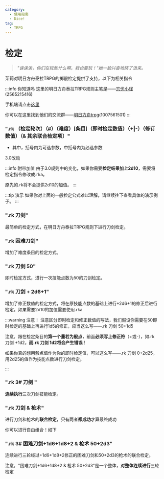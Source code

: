 ```yaml
---
category:
  - 使用指南
  - Dice!
tag:
  - TRPG
---
```


# 检定

> *"诶诶诶，你们在玩些什么啊，我也要玩！"她一脸兴奋地挤了进来。*

茉莉对明日方舟泰拉TRPG的掷骰检定提供了支持，以下为相关指令

:::info 你知道吗
这里的明日方舟泰拉TRPG规则主笔是——[忘忧小径](tencent://AddContact/?fromId=45&fromSubId=1&subcmd=all&uin=2565215416&website=www.oicqzone.com)(2565215416)

手机端请点击[这里](mqqwpa://im/chat?chat_type=wpa&uin=2565215416&version=1&src_type=web&web_src=oicqzone.com)

你可以在这里找到他们的交流群——[明日方舟trpg](https://jq.qq.com/?_wv=1027&k=qwEzG8Yd)(1007561501)
:::

### ".rk （检定轮次）（#）（难度）[条目]（即时检定数值）（+|-）（修订数值）（& 其余联合检定项）"

+ 其中，括号内为可选参数，中括号内为必选参数

<span id = "ark_02">3.0改动</span>

:::info 附带加值
由于3.0规则中的变化，如果你需要**检定结果加上2d10**，需要将检定指令修改成.rka。

原先的.rk将不会提供2d10的加值。
:::

:::tip 演示
如果你对上面的一般检定公式难以理解，请继续往下查看具体的演示例子。
:::
### ".rk 刀剑"

最简单的检定方式，在明日方舟泰拉TRPG规则下进行刀剑检定。

### ".rk 困难刀剑"

增加了难度条目的检定方式。

### ".rk 刀剑 50"

即时检定方式，进行一次技能点数为50的刀剑检定。
### ".rk 刀剑 + 2d6+1"

增加了修正数值的检定方式，将在原技能点数的基础上进行+2d6+1的修正后进行检定。如果需要2d10的加值需要使用.rka

:::warning 注意！
注意区分即时检定和修正数值的写法，我们假设你需要在50即时检定的基础上再进行1d5的修正，应当这么写——.rk 刀剑 50+1d5

注意，跟在检定条目的**第一个量若为骰点**，前面**必须写上修正符**（+或-），如.rk 刀剑 +1d2，**而.rk 刀剑 1d2将会产生错误！**

如果你真的想用骰点值作为你的即时检定值，可以这么写——.rk 刀剑 0+2d25，用2d25的值作为技能点数进行刀剑检定。

:::
### ".rk 3# 刀剑 "

**连续执行**三次刀剑技能检定。

### ".rk 刀剑 & 枪术"

进行刀剑和枪术的**联合检定**，只有两者**都成功**才算最终成功


<span id = "ark_01">你可以进行自由组合！如下</span>

### ".rk 3# 困难刀剑+1d6+1d8+2 & 枪术 50+2d3"

连续进行三轮经过+1d6+1d8+2修正的困难刀剑和50+2d3的枪术的联合检定。

注意，"困难刀剑+1d6+1d8+2 & 枪术 50+2d3"是一个整体，**对整体连续进行**三轮检定